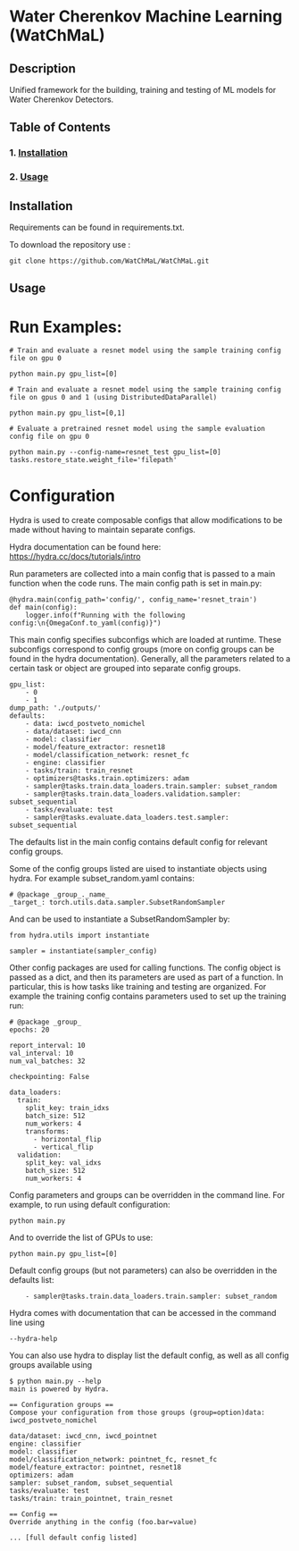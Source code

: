 # Water Cherenkov Machine Learning (WatChMaL)

## Description

Unified framework for the building, training and testing of ML models for Water Cherenkov Detectors.

## Table of Contents

### 1. [Installation](#installation)
### 2. [Usage](#usage)

## Installation <a id="installation"></a>

Requirements can be found in requirements.txt.

To download the repository use :

`git clone https://github.com/WatChMaL/WatChMaL.git`

## Usage

# Run Examples:

```
# Train and evaluate a resnet model using the sample training config file on gpu 0

python main.py gpu_list=[0]
```

```
# Train and evaluate a resnet model using the sample training config file on gpus 0 and 1 (using DistributedDataParallel)

python main.py gpu_list=[0,1]
```

```
# Evaluate a pretrained resnet model using the sample evaluation config file on gpu 0

python main.py --config-name=resnet_test gpu_list=[0] tasks.restore_state.weight_file='filepath'
```

# Configuration

Hydra is used to create composable configs that allow modifications to be made without having to maintain separate configs.

Hydra documentation can be found here: https://hydra.cc/docs/tutorials/intro

Run parameters are collected into a main config that is passed to a main function when the code runs. The main config path is set in main.py:

```
@hydra.main(config_path='config/', config_name='resnet_train')
def main(config):
    logger.info(f"Running with the following config:\n{OmegaConf.to_yaml(config)}")
```

This main config specifies subconfigs which are loaded at runtime. These subconfigs correspond to config groups (more on config groups can be found in the hydra documentation). Generally, all the parameters related to a certain task or object are grouped into separate config groups.

```
gpu_list:
    - 0
    - 1
dump_path: './outputs/'
defaults:
    - data: iwcd_postveto_nomichel
    - data/dataset: iwcd_cnn
    - model: classifier
    - model/feature_extractor: resnet18
    - model/classification_network: resnet_fc
    - engine: classifier
    - tasks/train: train_resnet
    - optimizers@tasks.train.optimizers: adam
    - sampler@tasks.train.data_loaders.train.sampler: subset_random
    - sampler@tasks.train.data_loaders.validation.sampler: subset_sequential
    - tasks/evaluate: test
    - sampler@tasks.evaluate.data_loaders.test.sampler: subset_sequential

```

The defaults list in the main config contains default config for relevant config groups.

Some of the config groups listed are uised to instantiate objects using hydra. For example subset_random.yaml contains:

```
# @package _group_._name_
_target_: torch.utils.data.sampler.SubsetRandomSampler
```

And can be used to instantiate a SubsetRandomSampler by:

```
from hydra.utils import instantiate

sampler = instantiate(sampler_config)
```

Other config packages are used for calling functions. The config object is passed as a dict, and then its parameters are used as part of a function. In particular, this is how tasks like training and testing are organized. For example the training config contains parameters used to set up the training run:

```
# @package _group_
epochs: 20

report_interval: 10
val_interval: 10
num_val_batches: 32

checkpointing: False

data_loaders:
  train:
    split_key: train_idxs
    batch_size: 512
    num_workers: 4
    transforms:
      - horizontal_flip
      - vertical_flip
  validation:
    split_key: val_idxs
    batch_size: 512
    num_workers: 4
```

Config parameters and groups can be overridden in the command line. For example, to run using default configuration:

```
python main.py
```

And to override the list of GPUs to use:

```
python main.py gpu_list=[0]
```


Default config groups (but not parameters) can also be overridden in the defaults list:

```
    - sampler@tasks.train.data_loaders.train.sampler: subset_random
```


Hydra comes with documentation that can be accessed in the command line using

```
--hydra-help
```

You can also use hydra to display list the default config, as well as all config groups available using

```
$ python main.py --help
main is powered by Hydra.

== Configuration groups ==
Compose your configuration from those groups (group=option)data: iwcd_postveto_nomichel

data/dataset: iwcd_cnn, iwcd_pointnet
engine: classifier
model: classifier
model/classification_network: pointnet_fc, resnet_fc
model/feature_extractor: pointnet, resnet18
optimizers: adam
sampler: subset_random, subset_sequential
tasks/evaluate: test
tasks/train: train_pointnet, train_resnet

== Config ==
Override anything in the config (foo.bar=value)

... [full default config listed]
```


